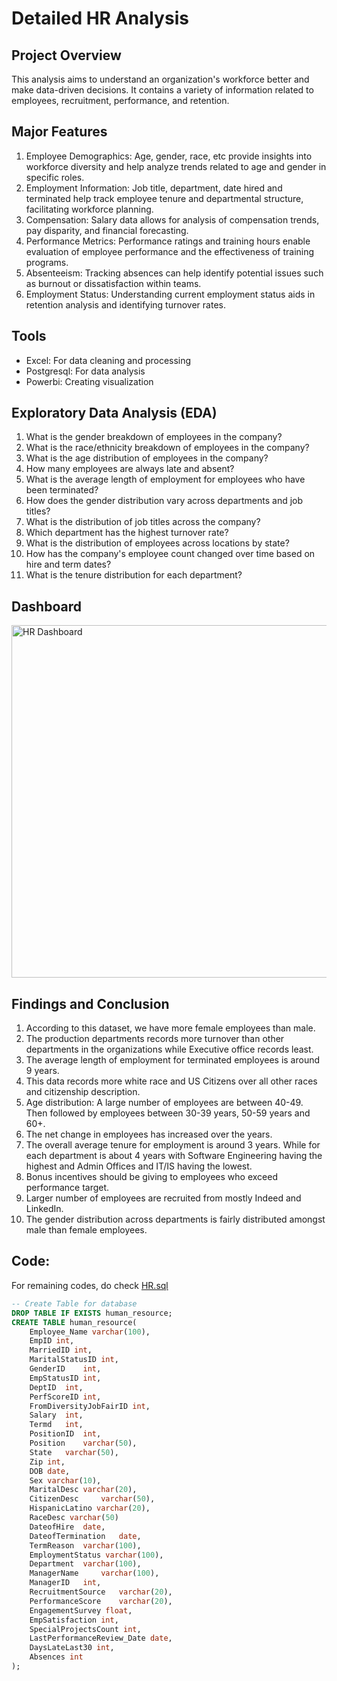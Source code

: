 # Detailed HR Analysis

## Project Overview
This analysis aims to understand an organization's workforce better and make data-driven decisions. It contains a variety of information related to employees, recruitment, performance, and retention.

## Major Features
1. Employee Demographics: Age, gender, race, etc provide insights into workforce diversity and help analyze trends related to age and gender in specific roles.
2. Employment Information: Job title, department, date hired and terminated help track employee tenure and departmental structure, facilitating workforce planning.
3. Compensation: Salary data allows for analysis of compensation trends, pay disparity, and financial forecasting.
4. Performance Metrics: Performance ratings and training hours enable evaluation of employee performance and the effectiveness of training programs.
5. Absenteeism: Tracking absences can help identify potential issues such as burnout or dissatisfaction within teams.
6. Employment Status: Understanding current employment status aids in retention analysis and identifying turnover rates.

## Tools
- Excel: For data cleaning and processing
- Postgresql: For data analysis
- Powerbi: Creating visualization

## Exploratory Data Analysis (EDA)
1. What is the gender breakdown of employees in the company?
2. What is the race/ethnicity breakdown of employees in the company?
3. What is the age distribution of employees in the company?
4. How many employees are always late and absent?
5. What is the average length of employment for employees who have been terminated?
6. How does the gender distribution vary across departments and job titles?
7. What is the distribution of job titles across the company?
8. Which department has the highest turnover rate?
9. What is the distribution of employees across locations by state?
10. How has the company's employee count changed over time based on hire and term dates?
11. What is the tenure distribution for each department?


## Dashboard
<img width="564" alt="HR Dashboard" src="https://github.com/user-attachments/assets/febd95a9-8bb3-4d14-8170-2b91a40a41bf">





## Findings and Conclusion
1. According to this dataset, we have more female employees than male.
2. The production departments records more turnover than other departments in the organizations while Executive office records least.
3. The average length of employment for terminated employees is around 9 years.
4. This data records more white race and US Citizens over all other races and citizenship description.
5. Age distribution: A large number of employees are between 40-49. Then followed by employees between 30-39 years, 50-59 years and 60+.
6. The net change in employees has increased over the years.
7. The overall average tenure for employment is around 3 years. While for each department is about 4 years with Software Engineering having the highest and Admin Offices and IT/IS having the lowest.
8. Bonus incentives should be giving to employees who exceed performance target.
9. Larger number of employees are recruited from mostly Indeed and LinkedIn.
10. The gender distribution across departments is fairly distributed amongst male than female employees.
    
## Code:
For remaining codes, do check [HR.sql](https://github.com/JoyIbe/HR-Analysis-using-Postgresql/blob/main/HR.sql)
```sql
-- Create Table for database
DROP TABLE IF EXISTS human_resource;
CREATE TABLE human_resource(
	Employee_Name varchar(100),	
	EmpID int,	
	MarriedID int,	
	MaritalStatusID int,	
	GenderID	int,
	EmpStatusID int,
	DeptID	int,
	PerfScoreID int,	
	FromDiversityJobFairID int,	
	Salary	int,
	Termd	int,
	PositionID	int,
	Position	varchar(50),
	State	varchar(50),
	Zip	int,
	DOB	date,
	Sex varchar(10),
	MaritalDesc	varchar(20),
	CitizenDesc		varchar(50),
	HispanicLatino varchar(20),
	RaceDesc varchar(50)
	DateofHire	date,
	DateofTermination	date,
	TermReason	varchar(100),
	EmploymentStatus varchar(100),	
	Department	varchar(100),
	ManagerName		varchar(100),
	ManagerID	int,
	RecruitmentSource 	varchar(20),	
	PerformanceScore	varchar(20),
	EngagementSurvey float,	
	EmpSatisfaction	int,
	SpecialProjectsCount int,	
	LastPerformanceReview_Date date,	
	DaysLateLast30 int,
	Absences int
);
```
